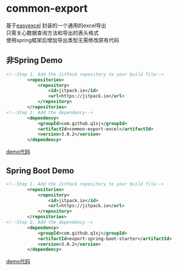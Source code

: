 # common-export
基于[easyexcel](https://www.yuque.com/easyexcel) 封装的一个通用的excel导出  
只需关心数据查询方法和导出的表头格式  
使用spring框架后增加导出类型无需修改原有代码  

## 非Spring Demo

````xml
<!--Step 1. Add the JitPack repository to your build file-->
        <repositories>
            <repository>
                <id>jitpack.io</id>
                <url>https://jitpack.io</url>
            </repository>
        </repositories>
<!--Step 2. Add the dependency-->
        <dependency>
            <groupId>com.github.q1sj</groupId>
            <artifactId>common-export-excel</artifactId>
            <version>3.0.2</version>
        </dependency>
````
[demo代码](https://github.com/q1sj/common-export/blob/master/src/test/java/com/qsj/export/ExportTest.java)
## Spring Boot Demo
````xml
<!--Step 1. Add the JitPack repository to your build file-->
        <repositories>
            <repository>
                <id>jitpack.io</id>
                <url>https://jitpack.io</url>
            </repository>
        </repositories>
<!--Step 2. Add the dependency-->
        <dependency>
    	    <groupId>com.github.q1sj</groupId>
    	    <artifactId>export-spring-boot-starter</artifactId>
    	    <version>3.0.2</version>
    	</dependency>
````
[demo代码](https://github.com/q1sj/common-export-excel-demo)
